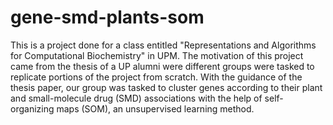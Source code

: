 # gene-smd-plants-som
This is a project done for a class entitled "Representations and Algorithms for Computational Biochemistry" in UPM. The motivation of this project came from the thesis of a UP alumni were different groups were tasked to replicate portions of the project from scratch. With the guidance of the thesis paper, our group was tasked to cluster genes according to their plant and small-molecule drug (SMD) associations with the help of self-organizing maps (SOM), an unsupervised learning method. 
